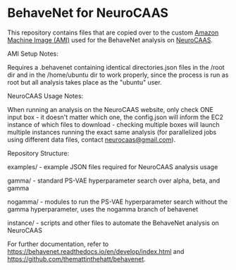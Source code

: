 # BehaveNet for NeuroCAAS

This repository contains files that are copied over to the custom [Amazon Machine Image (AMI)](https://docs.aws.amazon.com/AWSEC2/latest/UserGuide/AMIs.html) used for the BehaveNet analysis on [NeuroCAAS](http://www.neurocaas.org/). 

AMI Setup Notes:

Requires a .behavenet containing identical directories.json files in the /root dir and in the /home/ubuntu dir to work properly, since the process is run as root but all analysis takes place as the "ubuntu" user.

NeuroCAAS Usage Notes:

When running an analysis on the NeuroCAAS website, only check ONE input box - it doesn't matter which one, the config.json will inform the EC2 instance of which files to download - checking multiple boxes will launch multiple instances running the exact same analysis (for parallelized jobs using different data files, contact neurocaas@gmail.com).

Repository Structure:

examples/ - example JSON files required for NeuroCAAS analysis usage

gamma/ - standard PS-VAE hyperparameter search over alpha, beta, and gamma

nogamma/ - modules to run the PS-VAE hyperparameter search without the gamma hyperparameter, uses the nogamma branch of behavenet

instance/ - scripts and other files to automate the BehaveNet analysis on NeuroCAAS


For further documentation, refer to https://behavenet.readthedocs.io/en/develop/index.html and https://github.com/themattinthehatt/behavenet.
